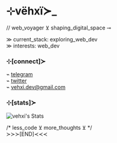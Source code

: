 # ⊹vëhxï≻_  

// web_voyager ⊻ shaping_digital_space ⊸  

≫ current_stack: exploring_web_dev  
≫ interests: web_dev

### ⊹[connect]≻  
⌁ [telegram](https://t.me/vehxi)  
⌁ [twitter](https://twitter.com/v3hx1)  
⌁ vehxi.dev@gmail.com

### ⊹[stats]≻  
![vehxi's Stats](https://github-readme-stats.vercel.app/api?username=vehxi&theme=vue-dark&show_icons=true&hide_border=true&count_private=true) 

/* less_code ⊻ more_thoughts ⊻ */  
≻≻≻[END]≺≺≺
